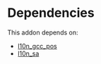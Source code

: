 # Dependencies

This addon depends on:

- [l10n_gcc_pos](../../odoo-bringout-oca-ocb-l10n_gcc_pos)
- [l10n_sa](../../odoo-bringout-oca-ocb-l10n_sa)
